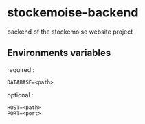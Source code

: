 # stockemoise-backend
backend of the stockemoise website project

## Environments variables

required :

```
DATABASE=<path>
```

optional :

```
HOST=<path>
PORT=<port>
```